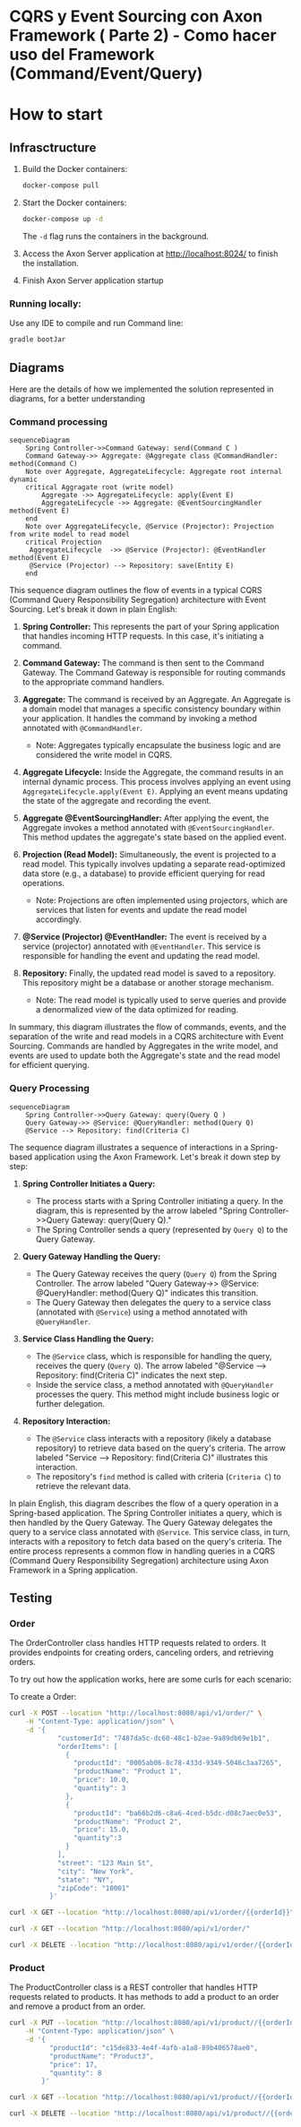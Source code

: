 # CQRS y Event Sourcing con Axon Framework ( Parte 2) - Como hacer uso del Framework (Command/Event/Query)

# How to start

## Infrasctructure

1. Build the Docker containers:

   ```bash
   docker-compose pull
   ```

2. Start the Docker containers:

   ```bash
   docker-compose up -d
   ```

   The `-d` flag runs the containers in the background.

3. Access the Axon Server application at [http://localhost:8024/](http://localhost:8080) to finish the installation.

4. Finish Axon Server application startup

### Running locally:
Use any IDE to compile and run
Command line:
```bash
gradle bootJar
```

## Diagrams
Here are the details of how we implemented the solution represented in diagrams, for a better understanding

### Command processing

```mermaid
sequenceDiagram
    Spring Controller->>Command Gateway: send(Command C )
    Command Gateway->> Aggregate: @Aggregate class @CommandHandler: method(Command C)
    Note over Aggregate, AggregateLifecycle: Aggregate root internal dynamic
    critical Aggragate root (write model)
        Aggregate ->> AggregateLifecycle: apply(Event E)
        AggregateLifecycle ->> Aggregate: @EventSourcingHandler method(Event E)
    end
    Note over AggregateLifecycle, @Service (Projector): Projection from write model to read model
    critical Projection
     AggregateLifecycle  ->> @Service (Projector): @EventHandler method(Event E)
     @Service (Projector) --> Repository: save(Entity E)
    end
```
This sequence diagram outlines the flow of events in a typical CQRS (Command Query Responsibility Segregation) architecture with Event Sourcing. Let's break it down in plain English:

1. **Spring Controller:** This represents the part of your Spring application that handles incoming HTTP requests. In this case, it's initiating a command.

2. **Command Gateway:** The command is then sent to the Command Gateway. The Command Gateway is responsible for routing commands to the appropriate command handlers.

3. **Aggregate:** The command is received by an Aggregate. An Aggregate is a domain model that manages a specific consistency boundary within your application. It handles the command by invoking a method annotated with `@CommandHandler`.

   - Note: Aggregates typically encapsulate the business logic and are considered the write model in CQRS.

4. **Aggregate Lifecycle:** Inside the Aggregate, the command results in an internal dynamic process. This process involves applying an event using `AggregateLifecycle.apply(Event E)`. Applying an event means updating the state of the aggregate and recording the event.

5. **Aggregate @EventSourcingHandler:** After applying the event, the Aggregate invokes a method annotated with `@EventSourcingHandler`. This method updates the aggregate's state based on the applied event.

6. **Projection (Read Model):** Simultaneously, the event is projected to a read model. This typically involves updating a separate read-optimized data store (e.g., a database) to provide efficient querying for read operations.

   - Note: Projections are often implemented using projectors, which are services that listen for events and update the read model accordingly.

7. **@Service (Projector) @EventHandler:** The event is received by a service (projector) annotated with `@EventHandler`. This service is responsible for handling the event and updating the read model.

8. **Repository:** Finally, the updated read model is saved to a repository. This repository might be a database or another storage mechanism.

   - Note: The read model is typically used to serve queries and provide a denormalized view of the data optimized for reading.

In summary, this diagram illustrates the flow of commands, events, and the separation of the write and read models in a CQRS architecture with Event Sourcing. Commands are handled by Aggregates in the write model, and events are used to update both the Aggregate's state and the read model for efficient querying.

### Query Processing

```mermaid
sequenceDiagram
    Spring Controller->>Query Gateway: query(Query Q )
    Query Gateway->> @Service: @QueryHandler: method(Query Q)
    @Service --> Repository: find(Criteria C)
```
The sequence diagram illustrates a sequence of interactions in a Spring-based application using the Axon Framework. Let's break it down step by step:

1. **Spring Controller Initiates a Query:**
   - The process starts with a Spring Controller initiating a query. In the diagram, this is represented by the arrow labeled "Spring Controller->>Query Gateway: query(Query Q)."
   - The Spring Controller sends a query (represented by `Query Q`) to the Query Gateway.

2. **Query Gateway Handling the Query:**
   - The Query Gateway receives the query (`Query Q`) from the Spring Controller. The arrow labeled "Query Gateway->> @Service: @QueryHandler: method(Query Q)" indicates this transition.
   - The Query Gateway then delegates the query to a service class (annotated with `@Service`) using a method annotated with `@QueryHandler`.

3. **Service Class Handling the Query:**
   - The `@Service` class, which is responsible for handling the query, receives the query (`Query Q`). The arrow labeled "@Service --> Repository: find(Criteria C)" indicates the next step.
   - Inside the service class, a method annotated with `@QueryHandler` processes the query. This method might include business logic or further delegation.

4. **Repository Interaction:**
   - The `@Service` class interacts with a repository (likely a database repository) to retrieve data based on the query's criteria. The arrow labeled "Service --> Repository: find(Criteria C)" illustrates this interaction.
   - The repository's `find` method is called with criteria (`Criteria C`) to retrieve the relevant data.

In plain English, this diagram describes the flow of a query operation in a Spring-based application. The Spring Controller initiates a query, which is then handled by the Query Gateway. The Query Gateway delegates the query to a service class annotated with `@Service`. This service class, in turn, interacts with a repository to fetch data based on the query's criteria. The entire process represents a common flow in handling queries in a CQRS (Command Query Responsibility Segregation) architecture using Axon Framework in a Spring application.

## Testing

### Order
The OrderController class handles HTTP requests related to orders.
It provides endpoints for creating orders, canceling orders, and retrieving orders.

To try out how the application works, here are some curls for each scenario:

To create a Order:

```bash
curl -X POST --location "http://localhost:8080/api/v1/order/" \
    -H "Content-Type: application/json" \
    -d '{
            "customerId": "7487da5c-dc60-48c1-b2ae-9a89db69e1b1",
            "orderItems": [
              {
                "productId": "0005ab06-8c78-433d-9349-5046c3aa7265",
                "productName": "Product 1",
                "price": 10.0,
                "quantity": 3
              },
              {
                "productId": "ba66b2d6-c8a6-4ced-b5dc-d08c7aec0e53",
                "productName": "Product 2",
                "price": 15.0,
                "quantity":3
              }
            ],
            "street": "123 Main St",
            "city": "New York",
            "state": "NY",
            "zipCode": "10001"
          }'
```


```bash
curl -X GET --location "http://localhost:8080/api/v1/order/{{orderId}}"
```


```bash
curl -X GET --location "http://localhost:8080/api/v1/order/"
```


```bash
curl -X DELETE --location "http://localhost:8080/api/v1/order/{{orderId}}"
```

### Product

The ProductController class is a REST controller that handles HTTP requests related to products. 
It has methods to add a product to an order and remove a product from an order.

```bash
curl -X PUT --location "http://localhost:8080/api/v1/product//{{orderId}}/product" \
    -H "Content-Type: application/json" \
    -d '{
          "productId": "c15de833-4e4f-4afb-a1a8-89b406578ae0",
          "productName": "Product3",
          "price": 17,
          "quantity": 8
        }'
```

```bash
curl -X GET --location "http://localhost:8080/api/v1/product//{{orderId}}/product"
```

```bash
curl -X DELETE --location "http://localhost:8080/api/v1/product//{{orderId}}/product//{{productId}}"
```



